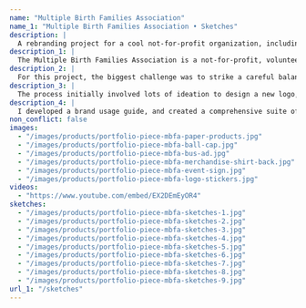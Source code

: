```yaml
---
name: "Multiple Birth Families Association"
name_1: "Multiple Birth Families Association • Sketches"
description: |
  A rebranding project for a cool not-for-profit organization, including a new logo, print package, and motion promo piece.
description_1: |
  The Multiple Birth Families Association is a not-for-profit, volunteer-based organization that provides support and services to families expecting or caring for multiples (twins, triplets, etc.).
description_2: |
  For this project, the biggest challenge was to strike a careful balance between the friendly tone of the existing brand while also making it more professional to appeal to potential funders.
description_3: |
  The process initially involved lots of ideation to design a new logo, including sketching, peer input, and eventually narrowing down the possible options to arrive at one final concept.
description_4: |
  I developed a brand usage guide, and created a comprehensive suite of products to apply the new brand, including merchandising for the organization's members and volunteers, corporate print products, signage, and AR-enabled event posters. I created a short motion promo to reveal the new logo and direct traffic to the organization's website.
non_conflict: false
images:
  - "/images/products/portfolio-piece-mbfa-paper-products.jpg"
  - "/images/products/portfolio-piece-mbfa-ball-cap.jpg"
  - "/images/products/portfolio-piece-mbfa-bus-ad.jpg"
  - "/images/products/portfolio-piece-mbfa-merchandise-shirt-back.jpg"
  - "/images/products/portfolio-piece-mbfa-event-sign.jpg"
  - "/images/products/portfolio-piece-mbfa-logo-stickers.jpg"
videos:
  - "https://www.youtube.com/embed/EX2DEmEyOR4"
sketches:
  - "/images/products/portfolio-piece-mbfa-sketches-1.jpg"
  - "/images/products/portfolio-piece-mbfa-sketches-2.jpg"
  - "/images/products/portfolio-piece-mbfa-sketches-3.jpg"
  - "/images/products/portfolio-piece-mbfa-sketches-4.jpg"
  - "/images/products/portfolio-piece-mbfa-sketches-5.jpg"
  - "/images/products/portfolio-piece-mbfa-sketches-6.jpg"
  - "/images/products/portfolio-piece-mbfa-sketches-7.jpg"
  - "/images/products/portfolio-piece-mbfa-sketches-8.jpg"
  - "/images/products/portfolio-piece-mbfa-sketches-9.jpg"
url_1: "/sketches"
---
```

